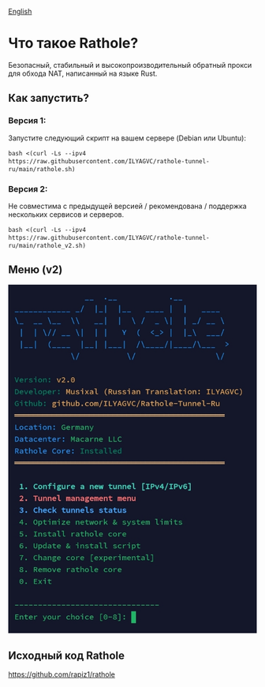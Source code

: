 [English](https://github.com/ILYAGVC/Rathole-Tunnel-Ru/blob/main/README.md)

# Что такое Rathole?
Безопасный, стабильный и высокопроизводительный обратный прокси для обхода NAT, написанный на языке Rust.

## Как запустить?

### Версия 1:
Запустите следующий скрипт на вашем сервере (Debian или Ubuntu):

```
bash <(curl -Ls --ipv4 https://raw.githubusercontent.com/ILYAGVC/rathole-tunnel-ru/main/rathole.sh)
```

### Версия 2:
Не совместима с предыдущей версией / рекомендована / поддержка нескольких сервисов и серверов.
```
bash <(curl -Ls --ipv4 https://raw.githubusercontent.com/ILYAGVC/rathole-tunnel-ru/main/rathole_v2.sh)
```

## Меню (v2)
![Меню](https://github.com/ILYAGVC/rathole-tunnel-ru/blob/main/menu/menu_v2.png)

## Исходный код Rathole

https://github.com/rapiz1/rathole
